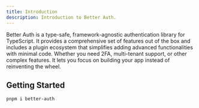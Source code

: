 ```yaml
---
title: Introduction
description: Introduction to Better Auth.
---
```


Better Auth is a type-safe, framework-agnostic authentication library for TypeScript. It provides a comprehensive set of features out of the box and includes a plugin ecosystem that simplifies adding advanced functionalities with minimal code. Whether you need 2FA, multi-tenant support, or other complex features. It lets you focus on building your app instead of reinventing the wheel.

## Getting Started

```bash
pnpm i better-auth
```

